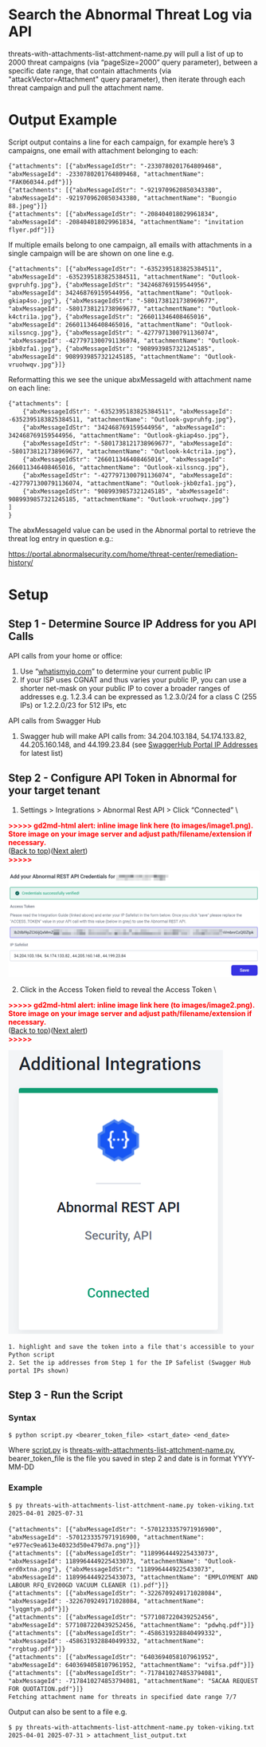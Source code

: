 # Search the Abnormal Threat Log via API

threats-with-attachments-list-attchment-name.py will pull a list of up to 2000 threat campaigns (via “pageSize=2000” query parameter), between a specific date range, that contain attachments (via "attackVector=Attachment" query parameter), then iterate through each threat campaign and pull the attachment name.


# Output Example

Script output contains a line for each campaign, for example here’s 3 campaigns, one email with attachment belonging to each: 


```
{"attachments": [{"abxMessageIdStr": "-2330780201764809468", "abxMessageId": -2330780201764809468, "attachmentName": "FAK060344.pdf"}]}
{"attachments": [{"abxMessageIdStr": "-9219709620850343380", "abxMessageId": -9219709620850343380, "attachmentName": "Buongio 88.jpeg"}]}
{"attachments": [{"abxMessageIdStr": "-208404018029961834", "abxMessageId": -208404018029961834, "attachmentName": "invitation flyer.pdf"}]}
```


If multiple emails belong to one campaign, all emails with attachments in a single campaign will be are shown on one line e.g. 


```
{"attachments": [{"abxMessageIdStr": "-6352395183825384511", "abxMessageId": -6352395183825384511, "attachmentName": "Outlook-gvpruhfg.jpg"}, {"abxMessageIdStr": "342468769159544956", "abxMessageId": 342468769159544956, "attachmentName": "Outlook-gkiap4so.jpg"}, {"abxMessageIdStr": "-5801738121738969677", "abxMessageId": -5801738121738969677, "attachmentName": "Outlook-k4ctri1a.jpg"}, {"abxMessageIdStr": "266011346408465016", "abxMessageId": 266011346408465016, "attachmentName": "Outlook-xilssncg.jpg"}, {"abxMessageIdStr": "-4277971300791136074", "abxMessageId": -4277971300791136074, "attachmentName": "Outlook-jkb0zfa1.jpg"}, {"abxMessageIdStr": "9089939857321245185", "abxMessageId": 9089939857321245185, "attachmentName": "Outlook-vruohwqv.jpg"}]}
```


Reformatting this we see the unique abxMessageId with attachment name on each line:


```
{"attachments": [
    {"abxMessageIdStr": "-6352395183825384511", "abxMessageId": -6352395183825384511, "attachmentName": "Outlook-gvpruhfg.jpg"},
    {"abxMessageIdStr": "342468769159544956", "abxMessageId": 342468769159544956, "attachmentName": "Outlook-gkiap4so.jpg"}, 
    {"abxMessageIdStr": "-5801738121738969677", "abxMessageId": -5801738121738969677, "attachmentName": "Outlook-k4ctri1a.jpg"}, 
    {"abxMessageIdStr": "266011346408465016", "abxMessageId": 266011346408465016, "attachmentName": "Outlook-xilssncg.jpg"}, 
    {"abxMessageIdStr": "-4277971300791136074", "abxMessageId": -4277971300791136074, "attachmentName": "Outlook-jkb0zfa1.jpg"}, 
    {"abxMessageIdStr": "9089939857321245185", "abxMessageId": 9089939857321245185, "attachmentName": "Outlook-vruohwqv.jpg"}
]
}
```


The abxMessageId value can be used in the Abnormal portal to retrieve the threat log entry in question e.g.:

https://portal.abnormalsecurity.com/home/threat-center/remediation-history/<abxMessageId>


# Setup


## Step 1 - Determine Source IP Address for you API Calls

API calls from your home or office:



1. Use “[whatismyip.com](whatismyip.com)” to determine your current public IP
2. If your ISP uses CGNAT and thus varies your public IP, you can use a shorter net-mask on your public IP to cover a broader ranges of addresses e.g. 1.2.3.4 can be expressed as 1.2.3.0/24 for a class C (255 IPs) or 1.2.2.0/23 for 512 IPs, etc

API calls from Swagger Hub



1. Swagger hub will make API calls from: 34.204.103.184, 54.174.133.82, 44.205.160.148, and 44.199.23.84 (see [SwaggerHub Portal IP Addresses](https://support.smartbear.com/swaggerhub/docs/en/ip-addresses.html) for latest list)


## Step 2 - Configure API Token in Abnormal for your target tenant



1. Settings > Integrations > Abnormal Rest API > Click “Connected”  \


<p id="gdcalert1" ><span style="color: red; font-weight: bold">>>>>>  gd2md-html alert: inline image link here (to images/image1.png). Store image on your image server and adjust path/filename/extension if necessary. </span><br>(<a href="#">Back to top</a>)(<a href="#gdcalert2">Next alert</a>)<br><span style="color: red; font-weight: bold">>>>>> </span></p>


![alt_text](images/image1.png "image_tooltip")

2. Click in the Access Token field to reveal the Access Token \


<p id="gdcalert2" ><span style="color: red; font-weight: bold">>>>>>  gd2md-html alert: inline image link here (to images/image2.png). Store image on your image server and adjust path/filename/extension if necessary. </span><br>(<a href="#">Back to top</a>)(<a href="#gdcalert3">Next alert</a>)<br><span style="color: red; font-weight: bold">>>>>> </span></p>


![alt_text](images/image2.png "image_tooltip")

    1. highlight and save the token into a file that's accessible to your Python script
    2. Set the ip addresses from Step 1 for the IP Safelist (Swagger Hub portal IPs shown)


## Step 3 - Run the Script


### Syntax


```
$ python script.py <bearer_token_file> <start_date> <end_date>
```


Where [script.py](script.py) is [threats-with-attachments-list-attchment-name.py](threats-with-attachments-list-attchment-name.py), bearer_token_file is the file you saved in step 2 and date is in format YYYY-MM-DD


### Example


```
$ py threats-with-attachments-list-attchment-name.py token-viking.txt 2025-04-01 2025-07-31

{"attachments": [{"abxMessageIdStr": "-5701233357971916900", "abxMessageId": -5701233357971916900, "attachmentName": "e977ec9ea613e40323d50e479d7a.png"}]}
{"attachments": [{"abxMessageIdStr": "1189964449225433073", "abxMessageId": 1189964449225433073, "attachmentName": "Outlook-erd0xtna.png"}, {"abxMessageIdStr": "1189964449225433073", "abxMessageId": 1189964449225433073, "attachmentName": "EMPLOYMENT AND LABOUR RFQ_EV200GD VACUUM CLEANER (1).pdf"}]}
{"attachments": [{"abxMessageIdStr": "-3226709249171028084", "abxMessageId": -3226709249171028084, "attachmentName": "lyqgmtym.pdf"}]}
{"attachments": [{"abxMessageIdStr": "5771087220439252456", "abxMessageId": 5771087220439252456, "attachmentName": "pdwhq.pdf"}]}
{"attachments": [{"abxMessageIdStr": "-4586319328840499332", "abxMessageId": -4586319328840499332, "attachmentName": "rrgbtug.pdf"}]}
{"attachments": [{"abxMessageIdStr": "6403694058107961952", "abxMessageId": 6403694058107961952, "attachmentName": "vifsa.pdf"}]}
{"attachments": [{"abxMessageIdStr": "-7178410274853794081", "abxMessageId": -7178410274853794081, "attachmentName": "SACAA REQUEST FOR QUOTATION.pdf"}]}
Fetching attachment name for threats in specified date range 7/7
```


Output can also be sent to a file e.g. 


```
$ py threats-with-attachments-list-attchment-name.py token-viking.txt 2025-04-01 2025-07-31 > attachment_list_output.txt
